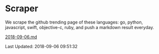 # Scraper

We scrape the github trending page of these languages: go, python, javascript, swift, objective-c, ruby, and push a markdown result everyday.

[2018-09-06.md](https://github.com/henson/Scraper/blob/master/2018-09-06.md)

Last Updated: 2018-09-06 09:51:32